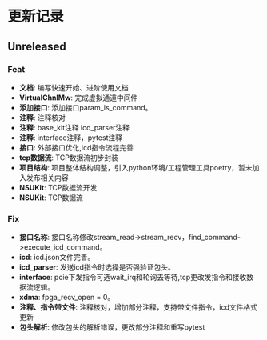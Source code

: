 # 更新记录

## Unreleased

### Feat

- **文档**: 编写快速开始、进阶使用文档
- **VirtualChnlMw**: 完成虚拟通道中间件
- **添加接口**: 添加接口param_is_command。
- **注释**: 注释核对
- **注释**: base_kit注释 icd_parser注释
- **注释**: interface注释，pytest注释
- **接口**: 外部接口优化,icd指令流程完善
- **tcp数据流**: TCP数据流初步封装
- **项目结构**: 项目整体结构调整，引入python环境/工程管理工具poetry，暂未加入发布相关内容
- **NSUKit**: TCP数据流开发
- **NSUKit**: TCP数据流

### Fix

- **接口名称**: 接口名称修改stream_read->stream_recv，find_command->execute_icd_command。
- **icd**: icd.json文件完善。
- **icd_parser**: 发送icd指令时选择是否强验证包头。
- **interface**: pcie下发指令可选wait_irq和轮询去等待,tcp更改发指令和接收数据流逻辑。
- **xdma**: fpga_recv_open = 0。
- **注释、指令带文件**: 注释核对，增加部分注释，支持带文件指令，icd文件格式更新
- **包头解析**: 修改包头的解析错误，更改部分注释和重写pytest
